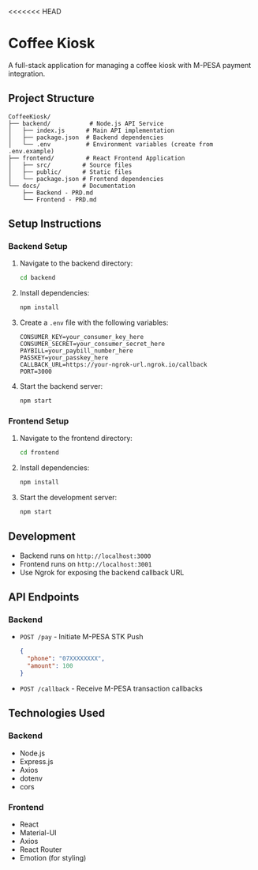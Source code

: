 <<<<<<< HEAD
# Coffee Kiosk

A full-stack application for managing a coffee kiosk with M-PESA payment integration.

## Project Structure

```
CoffeeKiosk/
├── backend/           # Node.js API Service
│   ├── index.js      # Main API implementation
│   ├── package.json  # Backend dependencies
│   └── .env          # Environment variables (create from .env.example)
├── frontend/         # React Frontend Application
│   ├── src/         # Source files
│   ├── public/      # Static files
│   └── package.json # Frontend dependencies
└── docs/            # Documentation
    ├── Backend - PRD.md
    └── Frontend - PRD.md
```

## Setup Instructions

### Backend Setup

1. Navigate to the backend directory:
   ```bash
   cd backend
   ```

2. Install dependencies:
   ```bash
   npm install
   ```

3. Create a `.env` file with the following variables:
   ```
   CONSUMER_KEY=your_consumer_key_here
   CONSUMER_SECRET=your_consumer_secret_here
   PAYBILL=your_paybill_number_here
   PASSKEY=your_passkey_here
   CALLBACK_URL=https://your-ngrok-url.ngrok.io/callback
   PORT=3000
   ```

4. Start the backend server:
   ```bash
   npm start
   ```

### Frontend Setup

1. Navigate to the frontend directory:
   ```bash
   cd frontend
   ```

2. Install dependencies:
   ```bash
   npm install
   ```

3. Start the development server:
   ```bash
   npm start
   ```

## Development

- Backend runs on `http://localhost:3000`
- Frontend runs on `http://localhost:3001`
- Use Ngrok for exposing the backend callback URL

## API Endpoints

### Backend

- `POST /pay` - Initiate M-PESA STK Push
  ```json
  {
    "phone": "07XXXXXXXX",
    "amount": 100
  }
  ```

- `POST /callback` - Receive M-PESA transaction callbacks

## Technologies Used

### Backend
- Node.js
- Express.js
- Axios
- dotenv
- cors

### Frontend
- React
- Material-UI
- Axios
- React Router
- Emotion (for styling) 